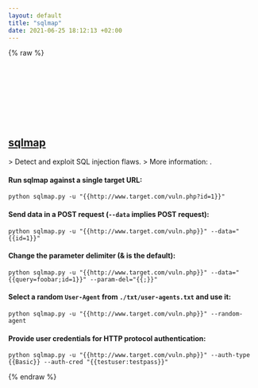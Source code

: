 ```yaml
---
layout: default
title: "sqlmap"
date: 2021-06-25 18:12:13 +02:00
---
```

{% raw %}
<h2 id="sqlmap">
  <a href="/en/common/sqlmap.html">sqlmap</a> <a href="#sqlmap"><svg class="icon">
    <use href="/assets/images/unicode_sprite.svg#link" />
  </svg></a>
</h2>
> Detect and exploit SQL injection flaws.
> More information: <https://sqlmap.org>.

#### Run sqlmap against a single target URL:
```shell
python sqlmap.py -u "{{http://www.target.com/vuln.php?id=1}}"
```
#### Send data in a POST request (`--data` implies POST request):
```shell
python sqlmap.py -u "{{http://www.target.com/vuln.php}}" --data="{{id=1}}"
```
#### Change the parameter delimiter (& is the default):
```shell
python sqlmap.py -u "{{http://www.target.com/vuln.php}}" --data="{{query=foobar;id=1}}" --param-del="{{;}}"
```
#### Select a random `User-Agent` from `./txt/user-agents.txt` and use it:
```shell
python sqlmap.py -u "{{http://www.target.com/vuln.php}}" --random-agent
```
#### Provide user credentials for HTTP protocol authentication:
```shell
python sqlmap.py -u "{{http://www.target.com/vuln.php}}" --auth-type {{Basic}} --auth-cred "{{testuser:testpass}}"
```
{% endraw %}